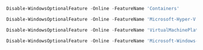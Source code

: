 ```powershell
Disable-WindowsOptionalFeature -Online -FeatureName 'Containers'
```
```powershell
Disable-WindowsOptionalFeature -Online -FeatureName 'Microsoft-Hyper-V'
```
```powershell
Disable-WindowsOptionalFeature -Online -FeatureName 'VirtualMachinePlatform'
```
```powershell
Disable-WindowsOptionalFeature -Online -FeatureName 'Microsoft-Windows-Subsystem-Linux'
```